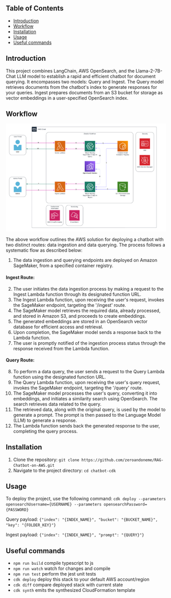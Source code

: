 ## Table of Contents
- [Introduction](#introduction)
- [Workflow](#workflow)
- [Installation](#installation)
- [Usage](#usage)
- [Useful commands](#useful-commands)


## Introduction
This project combines LangChain, AWS OpenSearch, and the Llama-2-7B-Chat LLM model to establish a rapid and efficient chatbot for document querying. 
It encompasses two models: Query and Ingest. The Query model retrieves documents from the chatbot's index to generate responses for your queries. 
Ingest prepares documents from an S3 bucket for storage as vector embeddings in a user-specified OpenSearch index.


## Workflow
![Workflow](Chatbot-workflow.png)

The above workflow outlines the AWS solution for deploying a chatbot with two distinct routes: data
ingestion and data querying. The process follows a systematic flow as described below:

1. The data ingestion and querying endpoints are deployed on Amazon SageMaker, from a
specified container registry.

#### Ingest Route:
2. The user initiates the data ingestion process by making a request to the Ingest Lambda
function through its designated function URL.
3. The Ingest Lambda function, upon receiving the user's request, invokes the SageMaker
endpoint, targeting the '/ingest' route.
4. The SageMaker model retrieves the required data, already processed, and stored in
Amazon S3, and proceeds to create embeddings.
5. The generated embeddings are stored in an OpenSearch vector database for efficient
access and retrieval.
6. Upon completion, the SageMaker model sends a response back to the Lambda function.
7. The user is promptly notified of the ingestion process status through the response
received from the Lambda function.

#### Query Route:
8. To perform a data query, the user sends a request to the Query Lambda function using the
designated function URL.
9. The Query Lambda function, upon receiving the user's query request, invokes the
SageMaker endpoint, targeting the '/query' route.
10. The SageMaker model processes the user's query, converting it into embeddings, and
initiates a similarity search using OpenSearch. The search retrieves data related to the
query.
11. The retrieved data, along with the original query, is used by the model to generate a
prompt. The prompt is then passed to the Language Model (LLM) to generate a response.
12. The Lambda function sends back the generated response to the user, completing the
query process.


## Installation
1. Clone the repository: `git clone https://github.com/zeroandoneme/RAG-Chatbot-on-AWS.git`
2. Navigate to the project directory: `cd chatbot-cdk`


## Usage
To deploy the project, use the following command: `cdk deploy --parameters opensearchUsername={USERNAME} --parameters opensearchPassword={PASSWORD}`

Query payload: `{"index": "{INDEX_NAME}", "bucket": "{BUCKET_NAME}", "key": "{FOLDER_KEY}"}`

Ingest payload: `{"index": "{INDEX_NAME}", "prompt": "{QUERY}"}`


## Useful commands

* `npm run build`   compile typescript to js
* `npm run watch`   watch for changes and compile
* `npm run test`    perform the jest unit tests
* `cdk deploy`      deploy this stack to your default AWS account/region
* `cdk diff`        compare deployed stack with current state
* `cdk synth`       emits the synthesized CloudFormation template
